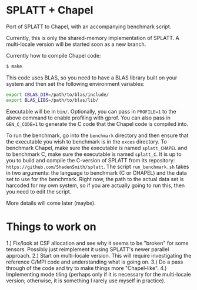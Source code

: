 # SPLATT + Chapel

Port of SPLATT to Chapel, with an accompanying benchmark script.

Currently, this is only the shared-memory implementation of SPLATT.
A multi-locale version will be started soon as a new branch.

Currently how to compile Chapel code:

```bash
$ make
```

This code uses BLAS, so you need to have a BLAS library built on your system
and then set the following environment variables:

```bash
export CBLAS_DIR=/path/to/blas/include/
export BLAS_LIBS=/path/to/blas/lib/
```

Executable will be in `bin/`. Optionally, you can pass in `PROFILE=1` to the
above command to enable profiling with gprof. You can also pass in `GEN_C_CODE=1`
to generate the C code that the Chapel code is compiled into.

To run the benchmark, go into the `benchmark` directory and then ensure that
the executable you wish to benchmark is in the `exces` directory. To benchmark
Chapel, make sure the executable is named `splatt_CHAPEL` and to benchmark C,
make sure the executable is named `splatt_C`. It is up to you to build and compile
the C-version of SPLATT from its repository: `https://github.com/ShadenSmith/splatt`.
The script `run_benchmark.sh` takes in two arguments: the language to benchmark
(C or CHAPEL) and the data set to use for the benchmark. Right now, the path to 
the actual data set is harcoded for my own system, so if you are actually going to
run this, then you need to edit the script.

More details will come later (maybe).

# Things to work on

1.) Fix/look at CSF allocation and see why it seems to be "broken" for some tensors.
Possibly just reimplement it using SPLATT's newer parallel approach.
2.) Start on multi-locale version. This will require investigating the reference
C/MPI code and understanding what is going on.
3.) Do a pass through of the code and try to make things more "Chapel-like".
4.) Implementing mode tiling (perhaps only if it is necessary for the multi-locale
version; otherwise, it is something I rarely use myself in practice).
